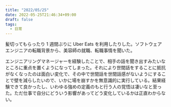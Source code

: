 ```yaml
---
title: "2022/05/25"
date: 2022-05-25T21:46:34+09:00
draft: false
tags:
  - 日常
---
```


髪切ってもらったり 1 週間ぶりに Uber Eats を利用したりした。ソフトウェアエンジニアの転職背景から、美容師の就職、転職事情を聞いた。

エンジニアリングマネージャーを経験したことで、相手の話を聞き出すみたいなところに重点を置くようになってしまった。それにより世間話をすることに抵抗がなくなったのは面白い変化で、その中で世間話を世間話感がないようにすることで壁を減らしたいので、いかに場を崩すかを無意識的に実行している。結果経験できて良かったし、いわゆる強めの定義のもと行う人の覚悟は凄いなと至った。ただ仕事で自分にどういう影響があってどう変化しているかは正直わからない。
